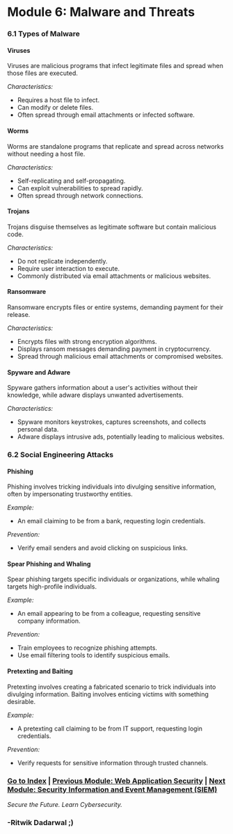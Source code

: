 # Module 6: Malware and Threats

<a id="module61"></a>
### 6.1 Types of Malware

#### Viruses

Viruses are malicious programs that infect legitimate files and spread when those files are executed.

*Characteristics:*
- Requires a host file to infect.
- Can modify or delete files.
- Often spread through email attachments or infected software.

#### Worms

Worms are standalone programs that replicate and spread across networks without needing a host file.

*Characteristics:*
- Self-replicating and self-propagating.
- Can exploit vulnerabilities to spread rapidly.
- Often spread through network connections.

#### Trojans

Trojans disguise themselves as legitimate software but contain malicious code.

*Characteristics:*
- Do not replicate independently.
- Require user interaction to execute.
- Commonly distributed via email attachments or malicious websites.

#### Ransomware

Ransomware encrypts files or entire systems, demanding payment for their release.

*Characteristics:*
- Encrypts files with strong encryption algorithms.
- Displays ransom messages demanding payment in cryptocurrency.
- Spread through malicious email attachments or compromised websites.

#### Spyware and Adware

Spyware gathers information about a user's activities without their knowledge, while adware displays unwanted advertisements.

*Characteristics:*
- Spyware monitors keystrokes, captures screenshots, and collects personal data.
- Adware displays intrusive ads, potentially leading to malicious websites.

<a id="module62"></a>
### 6.2 Social Engineering Attacks

#### Phishing

Phishing involves tricking individuals into divulging sensitive information, often by impersonating trustworthy entities.

*Example:*
- An email claiming to be from a bank, requesting login credentials.

*Prevention:*
- Verify email senders and avoid clicking on suspicious links.

#### Spear Phishing and Whaling

Spear phishing targets specific individuals or organizations, while whaling targets high-profile individuals.

*Example:*
- An email appearing to be from a colleague, requesting sensitive company information.

*Prevention:*
- Train employees to recognize phishing attempts.
- Use email filtering tools to identify suspicious emails.

#### Pretexting and Baiting

Pretexting involves creating a fabricated scenario to trick individuals into divulging information. Baiting involves enticing victims with something desirable.

*Example:*
- A pretexting call claiming to be from IT support, requesting login credentials.

*Prevention:*
- Verify requests for sensitive information through trusted channels.

### [Go to Index](index.md) | [Previous Module: Web Application Security](Module5.md) | [Next Module: Security Information and Event Management (SIEM)](Module7.md)

*Secure the Future. Learn Cybersecurity.*

### -Ritwik Dadarwal ;)
